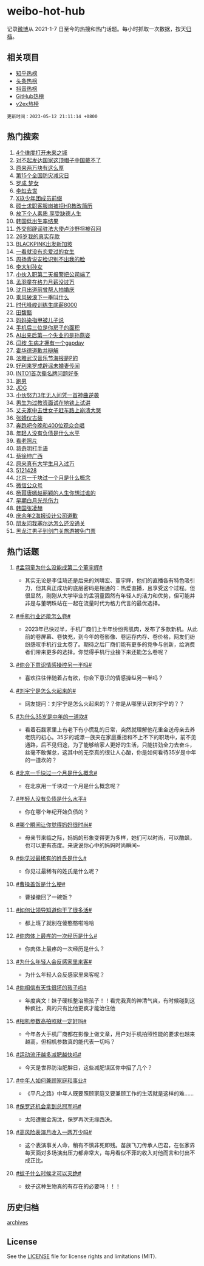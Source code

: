 # weibo-hot-hub

记录[微博](https://www.weibo.com)从 2021-1-7 日至今的热搜和热门话题。每小时抓取一次数据，按天[归档](archives)。

## 相关项目

- [知乎热榜](https://github.com/lonnyzhang423/zhihu-hot-hub)
- [头条热榜](https://github.com/lonnyzhang423/toutiao-hot-hub)
- [抖音热榜](https://github.com/lonnyzhang423/douyin-hot-hub)
- [GitHub热榜](https://github.com/lonnyzhang423/github-hot-hub)
- [v2ex热榜](https://github.com/lonnyzhang423/v2ex-hot-hub)


`更新时间：2023-05-12 21:11:14 +0800`

## 热门搜索

1. [4个维度打开未来之城](https://m.weibo.cn/search?containerid=100103type%3D1%26t%3D10%26q%3D%234%E4%B8%AA%E7%BB%B4%E5%BA%A6%E6%89%93%E5%BC%80%E6%9C%AA%E6%9D%A5%E4%B9%8B%E5%9F%8E%23&stream_entry_id=51&isnewpage=1&extparam=seat%3D1%26pos%3D0%26c_type%3D51%26filter_type%3Drealtimehot%26dgr%3D0%26cate%3D10103%26stream_entry_id%3D51%26display_time%3D1683897072%26pre_seqid%3D1683897072400022658101&luicode=10000011&lfid=106003type%253D25%2526t%253D3%2526disable_hot%253D1%2526filter_type%253Drealtimehot)
1. [对不起发达国家这顶帽子中国戴不了](https://m.weibo.cn/search?containerid=100103type%3D1%26t%3D10%26q%3D%23%E5%AF%B9%E4%B8%8D%E8%B5%B7%E5%8F%91%E8%BE%BE%E5%9B%BD%E5%AE%B6%E8%BF%99%E9%A1%B6%E5%B8%BD%E5%AD%90%E4%B8%AD%E5%9B%BD%E6%88%B4%E4%B8%8D%E4%BA%86%23&stream_entry_id=31&isnewpage=1&extparam=seat%3D1%26pos%3D0%26c_type%3D31%26filter_type%3Drealtimehot%26cate%3D5001%26q%3D%2523%25E5%25AF%25B9%25E4%25B8%258D%25E8%25B5%25B7%25E5%258F%2591%25E8%25BE%25BE%25E5%259B%25BD%25E5%25AE%25B6%25E8%25BF%2599%25E9%25A1%25B6%25E5%25B8%25BD%25E5%25AD%2590%25E4%25B8%25AD%25E5%259B%25BD%25E6%2588%25B4%25E4%25B8%258D%25E4%25BA%2586%2523%26stream_entry_id%3D31%26band_rank%3D1%26dgr%3D0%26realpos%3D1%26lcate%3D5001%26flag%3D2%26display_time%3D1683897072%26pre_seqid%3D1683897072400022658101&luicode=10000011&lfid=106003type%253D25%2526t%253D3%2526disable_hot%253D1%2526filter_type%253Drealtimehot)
1. [原来两万块有这么厚](https://m.weibo.cn/search?containerid=100103type%3D1%26t%3D10%26q%3D%23%E5%8E%9F%E6%9D%A5%E4%B8%A4%E4%B8%87%E5%9D%97%E6%9C%89%E8%BF%99%E4%B9%88%E5%8E%9A%23&stream_entry_id=31&isnewpage=1&extparam=seat%3D1%26pos%3D1%26c_type%3D31%26filter_type%3Drealtimehot%26cate%3D5001%26q%3D%2523%25E5%258E%259F%25E6%259D%25A5%25E4%25B8%25A4%25E4%25B8%2587%25E5%259D%2597%25E6%259C%2589%25E8%25BF%2599%25E4%25B9%2588%25E5%258E%259A%2523%26stream_entry_id%3D31%26band_rank%3D2%26dgr%3D0%26realpos%3D2%26lcate%3D5001%26flag%3D2%26display_time%3D1683897072%26pre_seqid%3D1683897072400022658101&luicode=10000011&lfid=106003type%253D25%2526t%253D3%2526disable_hot%253D1%2526filter_type%253Drealtimehot)
1. [第15个全国防灾减灾日](https://m.weibo.cn/search?containerid=100103type%3D1%26t%3D10%26q%3D%23%E7%AC%AC15%E4%B8%AA%E5%85%A8%E5%9B%BD%E9%98%B2%E7%81%BE%E5%87%8F%E7%81%BE%E6%97%A5%23&stream_entry_id=31&isnewpage=1&extparam=seat%3D1%26pos%3D2%26c_type%3D31%26filter_type%3Drealtimehot%26cate%3D5001%26q%3D%2523%25E7%25AC%25AC15%25E4%25B8%25AA%25E5%2585%25A8%25E5%259B%25BD%25E9%2598%25B2%25E7%2581%25BE%25E5%2587%258F%25E7%2581%25BE%25E6%2597%25A5%2523%26stream_entry_id%3D31%26band_rank%3D3%26dgr%3D0%26realpos%3D3%26lcate%3D5001%26flag%3D0%26display_time%3D1683897072%26pre_seqid%3D1683897072400022658101&luicode=10000011&lfid=106003type%253D25%2526t%253D3%2526disable_hot%253D1%2526filter_type%253Drealtimehot)
1. [罗成 梦女](https://m.weibo.cn/search?containerid=100103type%3D1%26t%3D10%26q%3D%E7%BD%97%E6%88%90+%E6%A2%A6%E5%A5%B3&stream_entry_id=31&isnewpage=1&extparam=seat%3D1%26pos%3D3%26c_type%3D31%26filter_type%3Drealtimehot%26cate%3D5001%26q%3D%25E7%25BD%2597%25E6%2588%2590%2520%25E6%25A2%25A6%25E5%25A5%25B3%26stream_entry_id%3D31%26band_rank%3D4%26dgr%3D0%26realpos%3D4%26lcate%3D5001%26flag%3D1%26display_time%3D1683897072%26pre_seqid%3D1683897072400022658101&luicode=10000011&lfid=106003type%253D25%2526t%253D3%2526disable_hot%253D1%2526filter_type%253Drealtimehot)
1. [李虹去世](https://m.weibo.cn/search?containerid=100103type%3D1%26t%3D10%26q%3D%23%E6%9D%8E%E8%99%B9%E5%8E%BB%E4%B8%96%23&stream_entry_id=31&isnewpage=1&extparam=seat%3D1%26pos%3D4%26c_type%3D31%26filter_type%3Drealtimehot%26cate%3D5001%26q%3D%2523%25E6%259D%258E%25E8%2599%25B9%25E5%258E%25BB%25E4%25B8%2596%2523%26stream_entry_id%3D31%26band_rank%3D5%26dgr%3D0%26realpos%3D5%26lcate%3D5001%26flag%3D0%26display_time%3D1683897072%26pre_seqid%3D1683897072400022658101&luicode=10000011&lfid=106003type%253D25%2526t%253D3%2526disable_hot%253D1%2526filter_type%253Drealtimehot)
1. [X玖少年团成员前缀](https://m.weibo.cn/search?containerid=100103type%3D1%26t%3D10%26q%3D%23X%E7%8E%96%E5%B0%91%E5%B9%B4%E5%9B%A2%E6%88%90%E5%91%98%E5%89%8D%E7%BC%80%23&stream_entry_id=31&isnewpage=1&extparam=seat%3D1%26pos%3D5%26c_type%3D31%26filter_type%3Drealtimehot%26cate%3D5001%26q%3D%2523X%25E7%258E%2596%25E5%25B0%2591%25E5%25B9%25B4%25E5%259B%25A2%25E6%2588%2590%25E5%2591%2598%25E5%2589%258D%25E7%25BC%2580%2523%26stream_entry_id%3D31%26band_rank%3D6%26dgr%3D0%26realpos%3D6%26lcate%3D5001%26flag%3D2%26display_time%3D1683897072%26pre_seqid%3D1683897072400022658101&luicode=10000011&lfid=106003type%253D25%2526t%253D3%2526disable_hot%253D1%2526filter_type%253Drealtimehot)
1. [硕士求职客服岗被拒HR教改简历](https://m.weibo.cn/search?containerid=100103type%3D1%26t%3D10%26q%3D%23%E7%A1%95%E5%A3%AB%E6%B1%82%E8%81%8C%E5%AE%A2%E6%9C%8D%E5%B2%97%E8%A2%AB%E6%8B%92HR%E6%95%99%E6%94%B9%E7%AE%80%E5%8E%86%23&stream_entry_id=31&isnewpage=1&extparam=seat%3D1%26pos%3D6%26c_type%3D31%26filter_type%3Drealtimehot%26cate%3D5001%26q%3D%2523%25E7%25A1%2595%25E5%25A3%25AB%25E6%25B1%2582%25E8%2581%258C%25E5%25AE%25A2%25E6%259C%258D%25E5%25B2%2597%25E8%25A2%25AB%25E6%258B%2592HR%25E6%2595%2599%25E6%2594%25B9%25E7%25AE%2580%25E5%258E%2586%2523%26stream_entry_id%3D31%26band_rank%3D7%26dgr%3D0%26realpos%3D7%26lcate%3D5001%26flag%3D0%26display_time%3D1683897072%26pre_seqid%3D1683897072400022658101&luicode=10000011&lfid=106003type%253D25%2526t%253D3%2526disable_hot%253D1%2526filter_type%253Drealtimehot)
1. [放下个人素质 享受缺德人生](https://m.weibo.cn/search?containerid=100103type%3D1%26t%3D10%26q%3D%E6%94%BE%E4%B8%8B%E4%B8%AA%E4%BA%BA%E7%B4%A0%E8%B4%A8+%E4%BA%AB%E5%8F%97%E7%BC%BA%E5%BE%B7%E4%BA%BA%E7%94%9F&stream_entry_id=31&isnewpage=1&extparam=seat%3D1%26pos%3D7%26c_type%3D31%26filter_type%3Drealtimehot%26cate%3D5001%26q%3D%25E6%2594%25BE%25E4%25B8%258B%25E4%25B8%25AA%25E4%25BA%25BA%25E7%25B4%25A0%25E8%25B4%25A8%2520%25E4%25BA%25AB%25E5%258F%2597%25E7%25BC%25BA%25E5%25BE%25B7%25E4%25BA%25BA%25E7%2594%259F%26stream_entry_id%3D31%26band_rank%3D8%26dgr%3D0%26realpos%3D8%26lcate%3D5001%26flag%3D1%26display_time%3D1683897072%26pre_seqid%3D1683897072400022658101&luicode=10000011&lfid=106003type%253D25%2526t%253D3%2526disable_hot%253D1%2526filter_type%253Drealtimehot)
1. [韩国低出生率结果](https://m.weibo.cn/search?containerid=100103type%3D1%26t%3D10%26q%3D%E9%9F%A9%E5%9B%BD%E4%BD%8E%E5%87%BA%E7%94%9F%E7%8E%87%E7%BB%93%E6%9E%9C&stream_entry_id=31&isnewpage=1&extparam=seat%3D1%26pos%3D8%26c_type%3D31%26filter_type%3Drealtimehot%26cate%3D5001%26q%3D%25E9%259F%25A9%25E5%259B%25BD%25E4%25BD%258E%25E5%2587%25BA%25E7%2594%259F%25E7%258E%2587%25E7%25BB%2593%25E6%259E%259C%26stream_entry_id%3D31%26band_rank%3D9%26dgr%3D0%26realpos%3D9%26lcate%3D5001%26flag%3D1%26display_time%3D1683897072%26pre_seqid%3D1683897072400022658101&luicode=10000011&lfid=106003type%253D25%2526t%253D3%2526disable_hot%253D1%2526filter_type%253Drealtimehot)
1. [外交部辟谣驻法大使卢沙野将被召回](https://m.weibo.cn/search?containerid=100103type%3D1%26t%3D10%26q%3D%23%E5%A4%96%E4%BA%A4%E9%83%A8%E8%BE%9F%E8%B0%A3%E9%A9%BB%E6%B3%95%E5%A4%A7%E4%BD%BF%E5%8D%A2%E6%B2%99%E9%87%8E%E5%B0%86%E8%A2%AB%E5%8F%AC%E5%9B%9E%23&stream_entry_id=31&isnewpage=1&extparam=seat%3D1%26pos%3D9%26c_type%3D31%26filter_type%3Drealtimehot%26cate%3D5001%26q%3D%2523%25E5%25A4%2596%25E4%25BA%25A4%25E9%2583%25A8%25E8%25BE%259F%25E8%25B0%25A3%25E9%25A9%25BB%25E6%25B3%2595%25E5%25A4%25A7%25E4%25BD%25BF%25E5%258D%25A2%25E6%25B2%2599%25E9%2587%258E%25E5%25B0%2586%25E8%25A2%25AB%25E5%258F%25AC%25E5%259B%259E%2523%26stream_entry_id%3D31%26band_rank%3D10%26dgr%3D0%26realpos%3D10%26lcate%3D5001%26flag%3D1%26display_time%3D1683897072%26pre_seqid%3D1683897072400022658101&luicode=10000011&lfid=106003type%253D25%2526t%253D3%2526disable_hot%253D1%2526filter_type%253Drealtimehot)
1. [26岁我的真实存款](https://m.weibo.cn/search?containerid=100103type%3D1%26t%3D10%26q%3D%2326%E5%B2%81%E6%88%91%E7%9A%84%E7%9C%9F%E5%AE%9E%E5%AD%98%E6%AC%BE%23&stream_entry_id=31&isnewpage=1&extparam=seat%3D1%26pos%3D10%26c_type%3D31%26filter_type%3Drealtimehot%26cate%3D5001%26q%3D%252326%25E5%25B2%2581%25E6%2588%2591%25E7%259A%2584%25E7%259C%259F%25E5%25AE%259E%25E5%25AD%2598%25E6%25AC%25BE%2523%26stream_entry_id%3D31%26band_rank%3D11%26dgr%3D0%26realpos%3D11%26lcate%3D5001%26flag%3D0%26display_time%3D1683897072%26pre_seqid%3D1683897072400022658101&luicode=10000011&lfid=106003type%253D25%2526t%253D3%2526disable_hot%253D1%2526filter_type%253Drealtimehot)
1. [BLACKPINK出发新加坡](https://m.weibo.cn/search?containerid=100103type%3D1%26t%3D10%26q%3D%23BLACKPINK%E5%87%BA%E5%8F%91%E6%96%B0%E5%8A%A0%E5%9D%A1%23&stream_entry_id=31&isnewpage=1&extparam=seat%3D1%26pos%3D11%26c_type%3D31%26filter_type%3Drealtimehot%26cate%3D5001%26q%3D%2523BLACKPINK%25E5%2587%25BA%25E5%258F%2591%25E6%2596%25B0%25E5%258A%25A0%25E5%259D%25A1%2523%26stream_entry_id%3D31%26band_rank%3D12%26dgr%3D0%26realpos%3D12%26lcate%3D5001%26flag%3D1%26display_time%3D1683897072%26pre_seqid%3D1683897072400022658101&luicode=10000011&lfid=106003type%253D25%2526t%253D3%2526disable_hot%253D1%2526filter_type%253Drealtimehot)
1. [一看就没有恋爱过的女生](https://m.weibo.cn/search?containerid=100103type%3D1%26t%3D10%26q%3D%23%E4%B8%80%E7%9C%8B%E5%B0%B1%E6%B2%A1%E6%9C%89%E6%81%8B%E7%88%B1%E8%BF%87%E7%9A%84%E5%A5%B3%E7%94%9F%23&stream_entry_id=31&isnewpage=1&extparam=seat%3D1%26pos%3D12%26c_type%3D31%26filter_type%3Drealtimehot%26cate%3D5001%26q%3D%2523%25E4%25B8%2580%25E7%259C%258B%25E5%25B0%25B1%25E6%25B2%25A1%25E6%259C%2589%25E6%2581%258B%25E7%2588%25B1%25E8%25BF%2587%25E7%259A%2584%25E5%25A5%25B3%25E7%2594%259F%2523%26stream_entry_id%3D31%26band_rank%3D13%26dgr%3D0%26realpos%3D13%26lcate%3D5001%26flag%3D0%26display_time%3D1683897072%26pre_seqid%3D1683897072400022658101&luicode=10000011&lfid=106003type%253D25%2526t%253D3%2526disable_hot%253D1%2526filter_type%253Drealtimehot)
1. [周扬青说安检识别不出我的脸](https://m.weibo.cn/search?containerid=100103type%3D1%26t%3D10%26q%3D%23%E5%91%A8%E6%89%AC%E9%9D%92%E8%AF%B4%E5%AE%89%E6%A3%80%E8%AF%86%E5%88%AB%E4%B8%8D%E5%87%BA%E6%88%91%E7%9A%84%E8%84%B8%23&stream_entry_id=31&isnewpage=1&extparam=seat%3D1%26pos%3D13%26c_type%3D31%26filter_type%3Drealtimehot%26cate%3D5001%26q%3D%2523%25E5%2591%25A8%25E6%2589%25AC%25E9%259D%2592%25E8%25AF%25B4%25E5%25AE%2589%25E6%25A3%2580%25E8%25AF%2586%25E5%2588%25AB%25E4%25B8%258D%25E5%2587%25BA%25E6%2588%2591%25E7%259A%2584%25E8%2584%25B8%2523%26stream_entry_id%3D31%26band_rank%3D14%26dgr%3D0%26realpos%3D14%26lcate%3D5001%26flag%3D0%26display_time%3D1683897072%26pre_seqid%3D1683897072400022658101&luicode=10000011&lfid=106003type%253D25%2526t%253D3%2526disable_hot%253D1%2526filter_type%253Drealtimehot)
1. [李大钊孙女](https://m.weibo.cn/search?containerid=100103type%3D1%26t%3D10%26q%3D%E6%9D%8E%E5%A4%A7%E9%92%8A%E5%AD%99%E5%A5%B3&stream_entry_id=31&isnewpage=1&extparam=seat%3D1%26pos%3D14%26c_type%3D31%26filter_type%3Drealtimehot%26cate%3D5001%26q%3D%25E6%259D%258E%25E5%25A4%25A7%25E9%2592%258A%25E5%25AD%2599%25E5%25A5%25B3%26stream_entry_id%3D31%26band_rank%3D15%26dgr%3D0%26realpos%3D15%26lcate%3D5001%26flag%3D0%26display_time%3D1683897072%26pre_seqid%3D1683897072400022658101&luicode=10000011&lfid=106003type%253D25%2526t%253D3%2526disable_hot%253D1%2526filter_type%253Drealtimehot)
1. [小伙入职第二天报警把公司端了](https://m.weibo.cn/search?containerid=100103type%3D1%26t%3D10%26q%3D%23%E5%B0%8F%E4%BC%99%E5%85%A5%E8%81%8C%E7%AC%AC%E4%BA%8C%E5%A4%A9%E6%8A%A5%E8%AD%A6%E6%8A%8A%E5%85%AC%E5%8F%B8%E7%AB%AF%E4%BA%86%23&stream_entry_id=31&isnewpage=1&extparam=seat%3D1%26pos%3D15%26c_type%3D31%26filter_type%3Drealtimehot%26cate%3D5001%26q%3D%2523%25E5%25B0%258F%25E4%25BC%2599%25E5%2585%25A5%25E8%2581%258C%25E7%25AC%25AC%25E4%25BA%258C%25E5%25A4%25A9%25E6%258A%25A5%25E8%25AD%25A6%25E6%258A%258A%25E5%2585%25AC%25E5%258F%25B8%25E7%25AB%25AF%25E4%25BA%2586%2523%26stream_entry_id%3D31%26band_rank%3D16%26dgr%3D0%26realpos%3D16%26lcate%3D5001%26flag%3D0%26display_time%3D1683897072%26pre_seqid%3D1683897072400022658101&luicode=10000011&lfid=106003type%253D25%2526t%253D3%2526disable_hot%253D1%2526filter_type%253Drealtimehot)
1. [孟羽童在格力月薪没过万](https://m.weibo.cn/search?containerid=100103type%3D1%26t%3D10%26q%3D%23%E5%AD%9F%E7%BE%BD%E7%AB%A5%E5%9C%A8%E6%A0%BC%E5%8A%9B%E6%9C%88%E8%96%AA%E6%B2%A1%E8%BF%87%E4%B8%87%23&stream_entry_id=31&isnewpage=1&extparam=seat%3D1%26pos%3D16%26c_type%3D31%26filter_type%3Drealtimehot%26cate%3D5001%26q%3D%2523%25E5%25AD%259F%25E7%25BE%25BD%25E7%25AB%25A5%25E5%259C%25A8%25E6%25A0%25BC%25E5%258A%259B%25E6%259C%2588%25E8%2596%25AA%25E6%25B2%25A1%25E8%25BF%2587%25E4%25B8%2587%2523%26stream_entry_id%3D31%26band_rank%3D17%26dgr%3D0%26realpos%3D17%26lcate%3D5001%26flag%3D0%26display_time%3D1683897072%26pre_seqid%3D1683897072400022658101&luicode=10000011&lfid=106003type%253D25%2526t%253D3%2526disable_hot%253D1%2526filter_type%253Drealtimehot)
1. [沈月出道前曾帮人拍婚庆](https://m.weibo.cn/search?containerid=100103type%3D1%26t%3D10%26q%3D%23%E6%B2%88%E6%9C%88%E5%87%BA%E9%81%93%E5%89%8D%E6%9B%BE%E5%B8%AE%E4%BA%BA%E6%8B%8D%E5%A9%9A%E5%BA%86%23&stream_entry_id=31&isnewpage=1&extparam=seat%3D1%26pos%3D17%26c_type%3D31%26filter_type%3Drealtimehot%26cate%3D5001%26q%3D%2523%25E6%25B2%2588%25E6%259C%2588%25E5%2587%25BA%25E9%2581%2593%25E5%2589%258D%25E6%259B%25BE%25E5%25B8%25AE%25E4%25BA%25BA%25E6%258B%258D%25E5%25A9%259A%25E5%25BA%2586%2523%26stream_entry_id%3D31%26band_rank%3D18%26dgr%3D0%26realpos%3D18%26lcate%3D5001%26flag%3D0%26display_time%3D1683897072%26pre_seqid%3D1683897072400022658101&luicode=10000011&lfid=106003type%253D25%2526t%253D3%2526disable_hot%253D1%2526filter_type%253Drealtimehot)
1. [乘风破浪下一季叫什么](https://m.weibo.cn/search?containerid=100103type%3D1%26t%3D10%26q%3D%23%E4%B9%98%E9%A3%8E%E7%A0%B4%E6%B5%AA%E4%B8%8B%E4%B8%80%E5%AD%A3%E5%8F%AB%E4%BB%80%E4%B9%88%23&stream_entry_id=31&isnewpage=1&extparam=seat%3D1%26pos%3D18%26c_type%3D31%26filter_type%3Drealtimehot%26cate%3D5001%26q%3D%2523%25E4%25B9%2598%25E9%25A3%258E%25E7%25A0%25B4%25E6%25B5%25AA%25E4%25B8%258B%25E4%25B8%2580%25E5%25AD%25A3%25E5%258F%25AB%25E4%25BB%2580%25E4%25B9%2588%2523%26stream_entry_id%3D31%26band_rank%3D19%26dgr%3D0%26realpos%3D19%26lcate%3D5001%26flag%3D0%26display_time%3D1683897072%26pre_seqid%3D1683897072400022658101&luicode=10000011&lfid=106003type%253D25%2526t%253D3%2526disable_hot%253D1%2526filter_type%253Drealtimehot)
1. [时代峰峻训练生底薪8000](https://m.weibo.cn/search?containerid=100103type%3D1%26t%3D10%26q%3D%23%E6%97%B6%E4%BB%A3%E5%B3%B0%E5%B3%BB%E8%AE%AD%E7%BB%83%E7%94%9F%E5%BA%95%E8%96%AA8000%23&stream_entry_id=31&isnewpage=1&extparam=seat%3D1%26pos%3D19%26c_type%3D31%26filter_type%3Drealtimehot%26cate%3D5001%26q%3D%2523%25E6%2597%25B6%25E4%25BB%25A3%25E5%25B3%25B0%25E5%25B3%25BB%25E8%25AE%25AD%25E7%25BB%2583%25E7%2594%259F%25E5%25BA%2595%25E8%2596%25AA8000%2523%26stream_entry_id%3D31%26band_rank%3D20%26dgr%3D0%26realpos%3D20%26lcate%3D5001%26flag%3D0%26display_time%3D1683897072%26pre_seqid%3D1683897072400022658101&luicode=10000011&lfid=106003type%253D25%2526t%253D3%2526disable_hot%253D1%2526filter_type%253Drealtimehot)
1. [田馥甄](https://m.weibo.cn/search?containerid=100103type%3D1%26t%3D10%26q%3D%E7%94%B0%E9%A6%A5%E7%94%84&stream_entry_id=31&isnewpage=1&extparam=seat%3D1%26pos%3D20%26c_type%3D31%26filter_type%3Drealtimehot%26cate%3D5001%26q%3D%25E7%2594%25B0%25E9%25A6%25A5%25E7%2594%2584%26stream_entry_id%3D31%26band_rank%3D21%26dgr%3D0%26realpos%3D21%26lcate%3D5001%26flag%3D2%26display_time%3D1683897072%26pre_seqid%3D1683897072400022658101&luicode=10000011&lfid=106003type%253D25%2526t%253D3%2526disable_hot%253D1%2526filter_type%253Drealtimehot)
1. [妈妈染指甲被儿子说](https://m.weibo.cn/search?containerid=100103type%3D1%26t%3D10%26q%3D%23%E5%A6%88%E5%A6%88%E6%9F%93%E6%8C%87%E7%94%B2%E8%A2%AB%E5%84%BF%E5%AD%90%E8%AF%B4%23&stream_entry_id=31&isnewpage=1&extparam=seat%3D1%26pos%3D21%26c_type%3D31%26filter_type%3Drealtimehot%26cate%3D5001%26q%3D%2523%25E5%25A6%2588%25E5%25A6%2588%25E6%259F%2593%25E6%258C%2587%25E7%2594%25B2%25E8%25A2%25AB%25E5%2584%25BF%25E5%25AD%2590%25E8%25AF%25B4%2523%26stream_entry_id%3D31%26band_rank%3D22%26dgr%3D0%26realpos%3D22%26lcate%3D5001%26flag%3D0%26display_time%3D1683897072%26pre_seqid%3D1683897072400022658101&luicode=10000011&lfid=106003type%253D25%2526t%253D3%2526disable_hot%253D1%2526filter_type%253Drealtimehot)
1. [手机后三位是你房子的面积](https://m.weibo.cn/search?containerid=100103type%3D1%26t%3D10%26q%3D%23%E6%89%8B%E6%9C%BA%E5%90%8E%E4%B8%89%E4%BD%8D%E6%98%AF%E4%BD%A0%E6%88%BF%E5%AD%90%E7%9A%84%E9%9D%A2%E7%A7%AF%23&stream_entry_id=31&isnewpage=1&extparam=seat%3D1%26pos%3D22%26c_type%3D31%26filter_type%3Drealtimehot%26cate%3D5001%26q%3D%2523%25E6%2589%258B%25E6%259C%25BA%25E5%2590%258E%25E4%25B8%2589%25E4%25BD%258D%25E6%2598%25AF%25E4%25BD%25A0%25E6%2588%25BF%25E5%25AD%2590%25E7%259A%2584%25E9%259D%25A2%25E7%25A7%25AF%2523%26stream_entry_id%3D31%26band_rank%3D23%26dgr%3D0%26realpos%3D23%26lcate%3D5001%26flag%3D1%26display_time%3D1683897072%26pre_seqid%3D1683897072400022658101&luicode=10000011&lfid=106003type%253D25%2526t%253D3%2526disable_hot%253D1%2526filter_type%253Drealtimehot)
1. [AI出来后第一个失业的是孙燕姿](https://m.weibo.cn/search?containerid=100103type%3D1%26t%3D10%26q%3D%23AI%E5%87%BA%E6%9D%A5%E5%90%8E%E7%AC%AC%E4%B8%80%E4%B8%AA%E5%A4%B1%E4%B8%9A%E7%9A%84%E6%98%AF%E5%AD%99%E7%87%95%E5%A7%BF%23&stream_entry_id=31&isnewpage=1&extparam=seat%3D1%26pos%3D23%26c_type%3D31%26filter_type%3Drealtimehot%26cate%3D5001%26q%3D%2523AI%25E5%2587%25BA%25E6%259D%25A5%25E5%2590%258E%25E7%25AC%25AC%25E4%25B8%2580%25E4%25B8%25AA%25E5%25A4%25B1%25E4%25B8%259A%25E7%259A%2584%25E6%2598%25AF%25E5%25AD%2599%25E7%2587%2595%25E5%25A7%25BF%2523%26stream_entry_id%3D31%26band_rank%3D24%26dgr%3D0%26realpos%3D24%26lcate%3D5001%26flag%3D1%26display_time%3D1683897072%26pre_seqid%3D1683897072400022658101&luicode=10000011&lfid=106003type%253D25%2526t%253D3%2526disable_hot%253D1%2526filter_type%253Drealtimehot)
1. [闫桉 生病才拥有一个gapday](https://m.weibo.cn/search?containerid=100103type%3D1%26t%3D10%26q%3D%E9%97%AB%E6%A1%89+%E7%94%9F%E7%97%85%E6%89%8D%E6%8B%A5%E6%9C%89%E4%B8%80%E4%B8%AAgapday&stream_entry_id=31&isnewpage=1&extparam=seat%3D1%26pos%3D24%26c_type%3D31%26filter_type%3Drealtimehot%26cate%3D5001%26q%3D%25E9%2597%25AB%25E6%25A1%2589%2520%25E7%2594%259F%25E7%2597%2585%25E6%2589%258D%25E6%258B%25A5%25E6%259C%2589%25E4%25B8%2580%25E4%25B8%25AAgapday%26stream_entry_id%3D31%26band_rank%3D25%26dgr%3D0%26realpos%3D25%26lcate%3D5001%26flag%3D1%26display_time%3D1683897072%26pre_seqid%3D1683897072400022658101&luicode=10000011&lfid=106003type%253D25%2526t%253D3%2526disable_hot%253D1%2526filter_type%253Drealtimehot)
1. [霍华德道歉并辩解](https://m.weibo.cn/search?containerid=100103type%3D1%26t%3D10%26q%3D%23%E9%9C%8D%E5%8D%8E%E5%BE%B7%E9%81%93%E6%AD%89%E5%B9%B6%E8%BE%A9%E8%A7%A3%23&stream_entry_id=31&isnewpage=1&extparam=seat%3D1%26pos%3D25%26c_type%3D31%26filter_type%3Drealtimehot%26cate%3D5001%26q%3D%2523%25E9%259C%258D%25E5%258D%258E%25E5%25BE%25B7%25E9%2581%2593%25E6%25AD%2589%25E5%25B9%25B6%25E8%25BE%25A9%25E8%25A7%25A3%2523%26stream_entry_id%3D31%26band_rank%3D26%26dgr%3D0%26realpos%3D26%26lcate%3D5001%26flag%3D0%26display_time%3D1683897072%26pre_seqid%3D1683897072400022658101&luicode=10000011&lfid=106003type%253D25%2526t%253D3%2526disable_hot%253D1%2526filter_type%253Drealtimehot)
1. [泫雅武汉音乐节海报是P的](https://m.weibo.cn/search?containerid=100103type%3D1%26t%3D10%26q%3D%23%E6%B3%AB%E9%9B%85%E6%AD%A6%E6%B1%89%E9%9F%B3%E4%B9%90%E8%8A%82%E6%B5%B7%E6%8A%A5%E6%98%AFP%E7%9A%84%23&stream_entry_id=31&isnewpage=1&extparam=seat%3D1%26pos%3D26%26c_type%3D31%26filter_type%3Drealtimehot%26cate%3D5001%26q%3D%2523%25E6%25B3%25AB%25E9%259B%2585%25E6%25AD%25A6%25E6%25B1%2589%25E9%259F%25B3%25E4%25B9%2590%25E8%258A%2582%25E6%25B5%25B7%25E6%258A%25A5%25E6%2598%25AFP%25E7%259A%2584%2523%26stream_entry_id%3D31%26band_rank%3D27%26dgr%3D0%26realpos%3D27%26lcate%3D5001%26flag%3D1%26display_time%3D1683897072%26pre_seqid%3D1683897072400022658101&luicode=10000011&lfid=106003type%253D25%2526t%253D3%2526disable_hot%253D1%2526filter_type%253Drealtimehot)
1. [好利来罗成辟谣未婚妻传闻](https://m.weibo.cn/search?containerid=100103type%3D1%26t%3D10%26q%3D%23%E5%A5%BD%E5%88%A9%E6%9D%A5%E7%BD%97%E6%88%90%E8%BE%9F%E8%B0%A3%E6%9C%AA%E5%A9%9A%E5%A6%BB%E4%BC%A0%E9%97%BB%23&stream_entry_id=31&isnewpage=1&extparam=seat%3D1%26pos%3D27%26c_type%3D31%26filter_type%3Drealtimehot%26cate%3D5001%26q%3D%2523%25E5%25A5%25BD%25E5%2588%25A9%25E6%259D%25A5%25E7%25BD%2597%25E6%2588%2590%25E8%25BE%259F%25E8%25B0%25A3%25E6%259C%25AA%25E5%25A9%259A%25E5%25A6%25BB%25E4%25BC%25A0%25E9%2597%25BB%2523%26stream_entry_id%3D31%26band_rank%3D28%26dgr%3D0%26realpos%3D28%26lcate%3D5001%26flag%3D1%26display_time%3D1683897072%26pre_seqid%3D1683897072400022658101&luicode=10000011&lfid=106003type%253D25%2526t%253D3%2526disable_hot%253D1%2526filter_type%253Drealtimehot)
1. [INTO1首次撕名牌问题好多](https://m.weibo.cn/search?containerid=100103type%3D1%26t%3D10%26q%3D%23INTO1%E9%A6%96%E6%AC%A1%E6%92%95%E5%90%8D%E7%89%8C%E9%97%AE%E9%A2%98%E5%A5%BD%E5%A4%9A%23&stream_entry_id=31&isnewpage=1&extparam=seat%3D1%26pos%3D28%26c_type%3D31%26filter_type%3Drealtimehot%26cate%3D5001%26q%3D%2523INTO1%25E9%25A6%2596%25E6%25AC%25A1%25E6%2592%2595%25E5%2590%258D%25E7%2589%258C%25E9%2597%25AE%25E9%25A2%2598%25E5%25A5%25BD%25E5%25A4%259A%2523%26stream_entry_id%3D31%26band_rank%3D29%26dgr%3D0%26realpos%3D29%26lcate%3D5001%26flag%3D0%26display_time%3D1683897072%26pre_seqid%3D1683897072400022658101&luicode=10000011&lfid=106003type%253D25%2526t%253D3%2526disable_hot%253D1%2526filter_type%253Drealtimehot)
1. [跑男](https://m.weibo.cn/search?containerid=100103type%3D1%26t%3D10%26q%3D%E8%B7%91%E7%94%B7&stream_entry_id=31&isnewpage=1&extparam=seat%3D1%26pos%3D29%26c_type%3D31%26filter_type%3Drealtimehot%26cate%3D5001%26q%3D%25E8%25B7%2591%25E7%2594%25B7%26stream_entry_id%3D31%26band_rank%3D30%26dgr%3D0%26realpos%3D30%26lcate%3D5001%26flag%3D1%26display_time%3D1683897072%26pre_seqid%3D1683897072400022658101&luicode=10000011&lfid=106003type%253D25%2526t%253D3%2526disable_hot%253D1%2526filter_type%253Drealtimehot)
1. [JDG](https://m.weibo.cn/search?containerid=100103type%3D1%26t%3D10%26q%3DJDG&stream_entry_id=31&isnewpage=1&extparam=seat%3D1%26pos%3D30%26c_type%3D31%26filter_type%3Drealtimehot%26cate%3D5001%26q%3DJDG%26stream_entry_id%3D31%26band_rank%3D31%26dgr%3D0%26realpos%3D31%26lcate%3D5001%26flag%3D1%26display_time%3D1683897072%26pre_seqid%3D1683897072400022658101&luicode=10000011&lfid=106003type%253D25%2526t%253D3%2526disable_hot%253D1%2526filter_type%253Drealtimehot)
1. [小伙努力3年无人问凭一首神曲逆袭](https://m.weibo.cn/search?containerid=100103type%3D1%26t%3D10%26q%3D%23%E5%B0%8F%E4%BC%99%E5%8A%AA%E5%8A%9B3%E5%B9%B4%E6%97%A0%E4%BA%BA%E9%97%AE%E5%87%AD%E4%B8%80%E9%A6%96%E7%A5%9E%E6%9B%B2%E9%80%86%E8%A2%AD%23&stream_entry_id=31&isnewpage=1&extparam=seat%3D1%26pos%3D31%26c_type%3D31%26filter_type%3Drealtimehot%26cate%3D5001%26q%3D%2523%25E5%25B0%258F%25E4%25BC%2599%25E5%258A%25AA%25E5%258A%259B3%25E5%25B9%25B4%25E6%2597%25A0%25E4%25BA%25BA%25E9%2597%25AE%25E5%2587%25AD%25E4%25B8%2580%25E9%25A6%2596%25E7%25A5%259E%25E6%259B%25B2%25E9%2580%2586%25E8%25A2%25AD%2523%26stream_entry_id%3D31%26band_rank%3D32%26dgr%3D0%26realpos%3D32%26lcate%3D5001%26flag%3D0%26display_time%3D1683897072%26pre_seqid%3D1683897072400022658101&luicode=10000011&lfid=106003type%253D25%2526t%253D3%2526disable_hot%253D1%2526filter_type%253Drealtimehot)
1. [男生为过教资面试在地铁上试讲](https://m.weibo.cn/search?containerid=100103type%3D1%26t%3D10%26q%3D%23%E7%94%B7%E7%94%9F%E4%B8%BA%E8%BF%87%E6%95%99%E8%B5%84%E9%9D%A2%E8%AF%95%E5%9C%A8%E5%9C%B0%E9%93%81%E4%B8%8A%E8%AF%95%E8%AE%B2%23&stream_entry_id=31&isnewpage=1&extparam=seat%3D1%26pos%3D32%26c_type%3D31%26filter_type%3Drealtimehot%26cate%3D5001%26q%3D%2523%25E7%2594%25B7%25E7%2594%259F%25E4%25B8%25BA%25E8%25BF%2587%25E6%2595%2599%25E8%25B5%2584%25E9%259D%25A2%25E8%25AF%2595%25E5%259C%25A8%25E5%259C%25B0%25E9%2593%2581%25E4%25B8%258A%25E8%25AF%2595%25E8%25AE%25B2%2523%26stream_entry_id%3D31%26band_rank%3D33%26dgr%3D0%26realpos%3D33%26lcate%3D5001%26flag%3D0%26display_time%3D1683897072%26pre_seqid%3D1683897072400022658101&luicode=10000011&lfid=106003type%253D25%2526t%253D3%2526disable_hot%253D1%2526filter_type%253Drealtimehot)
1. [丈夫家中去世女子赶车路上崩溃大哭](https://m.weibo.cn/search?containerid=100103type%3D1%26t%3D10%26q%3D%23%E4%B8%88%E5%A4%AB%E5%AE%B6%E4%B8%AD%E5%8E%BB%E4%B8%96%E5%A5%B3%E5%AD%90%E8%B5%B6%E8%BD%A6%E8%B7%AF%E4%B8%8A%E5%B4%A9%E6%BA%83%E5%A4%A7%E5%93%AD%23&stream_entry_id=31&isnewpage=1&extparam=seat%3D1%26pos%3D33%26c_type%3D31%26filter_type%3Drealtimehot%26cate%3D5001%26q%3D%2523%25E4%25B8%2588%25E5%25A4%25AB%25E5%25AE%25B6%25E4%25B8%25AD%25E5%258E%25BB%25E4%25B8%2596%25E5%25A5%25B3%25E5%25AD%2590%25E8%25B5%25B6%25E8%25BD%25A6%25E8%25B7%25AF%25E4%25B8%258A%25E5%25B4%25A9%25E6%25BA%2583%25E5%25A4%25A7%25E5%2593%25AD%2523%26stream_entry_id%3D31%26band_rank%3D34%26dgr%3D0%26realpos%3D34%26lcate%3D5001%26flag%3D0%26display_time%3D1683897072%26pre_seqid%3D1683897072400022658101&luicode=10000011&lfid=106003type%253D25%2526t%253D3%2526disable_hot%253D1%2526filter_type%253Drealtimehot)
1. [张婧仪古装](https://m.weibo.cn/search?containerid=100103type%3D1%26t%3D10%26q%3D%23%E5%BC%A0%E5%A9%A7%E4%BB%AA%E5%8F%A4%E8%A3%85%23&stream_entry_id=31&isnewpage=1&extparam=seat%3D1%26pos%3D34%26c_type%3D31%26filter_type%3Drealtimehot%26cate%3D5001%26q%3D%2523%25E5%25BC%25A0%25E5%25A9%25A7%25E4%25BB%25AA%25E5%258F%25A4%25E8%25A3%2585%2523%26stream_entry_id%3D31%26band_rank%3D35%26dgr%3D0%26realpos%3D35%26lcate%3D5001%26flag%3D0%26display_time%3D1683897072%26pre_seqid%3D1683897072400022658101&luicode=10000011&lfid=106003type%253D25%2526t%253D3%2526disable_hot%253D1%2526filter_type%253Drealtimehot)
1. [奔跑吧今晚和400位观众合唱](https://m.weibo.cn/search?containerid=100103type%3D1%26t%3D10%26q%3D%23%E5%A5%94%E8%B7%91%E5%90%A7%E4%BB%8A%E6%99%9A%E5%92%8C400%E4%BD%8D%E8%A7%82%E4%BC%97%E5%90%88%E5%94%B1%23&stream_entry_id=31&isnewpage=1&extparam=seat%3D1%26pos%3D35%26c_type%3D31%26filter_type%3Drealtimehot%26cate%3D5001%26q%3D%2523%25E5%25A5%2594%25E8%25B7%2591%25E5%2590%25A7%25E4%25BB%258A%25E6%2599%259A%25E5%2592%258C400%25E4%25BD%258D%25E8%25A7%2582%25E4%25BC%2597%25E5%2590%2588%25E5%2594%25B1%2523%26stream_entry_id%3D31%26band_rank%3D36%26dgr%3D0%26realpos%3D36%26lcate%3D5001%26flag%3D0%26display_time%3D1683897072%26pre_seqid%3D1683897072400022658101&luicode=10000011&lfid=106003type%253D25%2526t%253D3%2526disable_hot%253D1%2526filter_type%253Drealtimehot)
1. [年轻人没有负债是什么水平](https://m.weibo.cn/search?containerid=100103type%3D1%26t%3D10%26q%3D%23%E5%B9%B4%E8%BD%BB%E4%BA%BA%E6%B2%A1%E6%9C%89%E8%B4%9F%E5%80%BA%E6%98%AF%E4%BB%80%E4%B9%88%E6%B0%B4%E5%B9%B3%23&stream_entry_id=31&isnewpage=1&extparam=seat%3D1%26pos%3D36%26c_type%3D31%26filter_type%3Drealtimehot%26cate%3D5001%26q%3D%2523%25E5%25B9%25B4%25E8%25BD%25BB%25E4%25BA%25BA%25E6%25B2%25A1%25E6%259C%2589%25E8%25B4%259F%25E5%2580%25BA%25E6%2598%25AF%25E4%25BB%2580%25E4%25B9%2588%25E6%25B0%25B4%25E5%25B9%25B3%2523%26stream_entry_id%3D31%26band_rank%3D37%26dgr%3D0%26realpos%3D37%26lcate%3D5001%26flag%3D0%26display_time%3D1683897072%26pre_seqid%3D1683897072400022658101&luicode=10000011&lfid=106003type%253D25%2526t%253D3%2526disable_hot%253D1%2526filter_type%253Drealtimehot)
1. [看老照片](https://m.weibo.cn/search?containerid=100103type%3D1%26t%3D10%26q%3D%E7%9C%8B%E8%80%81%E7%85%A7%E7%89%87&stream_entry_id=31&isnewpage=1&extparam=seat%3D1%26pos%3D37%26c_type%3D31%26filter_type%3Drealtimehot%26cate%3D5001%26q%3D%25E7%259C%258B%25E8%2580%2581%25E7%2585%25A7%25E7%2589%2587%26stream_entry_id%3D31%26band_rank%3D38%26dgr%3D0%26realpos%3D38%26lcate%3D5001%26flag%3D1%26display_time%3D1683897072%26pre_seqid%3D1683897072400022658101&luicode=10000011&lfid=106003type%253D25%2526t%253D3%2526disable_hot%253D1%2526filter_type%253Drealtimehot)
1. [蒋奇明打手语](https://m.weibo.cn/search?containerid=100103type%3D1%26t%3D10%26q%3D%E8%92%8B%E5%A5%87%E6%98%8E%E6%89%93%E6%89%8B%E8%AF%AD&stream_entry_id=31&isnewpage=1&extparam=seat%3D1%26pos%3D38%26c_type%3D31%26filter_type%3Drealtimehot%26cate%3D5001%26q%3D%25E8%2592%258B%25E5%25A5%2587%25E6%2598%258E%25E6%2589%2593%25E6%2589%258B%25E8%25AF%25AD%26stream_entry_id%3D31%26band_rank%3D39%26dgr%3D0%26realpos%3D39%26lcate%3D5001%26flag%3D1%26display_time%3D1683897072%26pre_seqid%3D1683897072400022658101&luicode=10000011&lfid=106003type%253D25%2526t%253D3%2526disable_hot%253D1%2526filter_type%253Drealtimehot)
1. [蔡徐坤广西](https://m.weibo.cn/search?containerid=100103type%3D1%26t%3D10%26q%3D%23%E8%94%A1%E5%BE%90%E5%9D%A4%E5%B9%BF%E8%A5%BF%23&stream_entry_id=31&isnewpage=1&extparam=seat%3D1%26pos%3D39%26c_type%3D31%26filter_type%3Drealtimehot%26cate%3D5001%26q%3D%2523%25E8%2594%25A1%25E5%25BE%2590%25E5%259D%25A4%25E5%25B9%25BF%25E8%25A5%25BF%2523%26stream_entry_id%3D31%26band_rank%3D40%26dgr%3D0%26realpos%3D40%26lcate%3D5001%26flag%3D1%26display_time%3D1683897072%26pre_seqid%3D1683897072400022658101&luicode=10000011&lfid=106003type%253D25%2526t%253D3%2526disable_hot%253D1%2526filter_type%253Drealtimehot)
1. [原来真有大学生月入过万](https://m.weibo.cn/search?containerid=100103type%3D1%26t%3D10%26q%3D%23%E5%8E%9F%E6%9D%A5%E7%9C%9F%E6%9C%89%E5%A4%A7%E5%AD%A6%E7%94%9F%E6%9C%88%E5%85%A5%E8%BF%87%E4%B8%87%23&stream_entry_id=31&isnewpage=1&extparam=seat%3D1%26pos%3D40%26c_type%3D31%26filter_type%3Drealtimehot%26cate%3D5001%26q%3D%2523%25E5%258E%259F%25E6%259D%25A5%25E7%259C%259F%25E6%259C%2589%25E5%25A4%25A7%25E5%25AD%25A6%25E7%2594%259F%25E6%259C%2588%25E5%2585%25A5%25E8%25BF%2587%25E4%25B8%2587%2523%26stream_entry_id%3D31%26band_rank%3D41%26dgr%3D0%26realpos%3D41%26lcate%3D5001%26flag%3D0%26display_time%3D1683897072%26pre_seqid%3D1683897072400022658101&luicode=10000011&lfid=106003type%253D25%2526t%253D3%2526disable_hot%253D1%2526filter_type%253Drealtimehot)
1. [5121428](https://m.weibo.cn/search?containerid=100103type%3D1%26t%3D10%26q%3D%235121428%23&stream_entry_id=31&isnewpage=1&extparam=seat%3D1%26pos%3D41%26c_type%3D31%26filter_type%3Drealtimehot%26cate%3D5001%26q%3D%25235121428%2523%26stream_entry_id%3D31%26band_rank%3D42%26dgr%3D0%26realpos%3D42%26lcate%3D5001%26flag%3D0%26display_time%3D1683897072%26pre_seqid%3D1683897072400022658101&luicode=10000011&lfid=106003type%253D25%2526t%253D3%2526disable_hot%253D1%2526filter_type%253Drealtimehot)
1. [北京一千块过一个月是什么概念](https://m.weibo.cn/search?containerid=100103type%3D1%26t%3D10%26q%3D%23%E5%8C%97%E4%BA%AC%E4%B8%80%E5%8D%83%E5%9D%97%E8%BF%87%E4%B8%80%E4%B8%AA%E6%9C%88%E6%98%AF%E4%BB%80%E4%B9%88%E6%A6%82%E5%BF%B5%23&stream_entry_id=31&isnewpage=1&extparam=seat%3D1%26pos%3D42%26c_type%3D31%26filter_type%3Drealtimehot%26cate%3D5001%26q%3D%2523%25E5%258C%2597%25E4%25BA%25AC%25E4%25B8%2580%25E5%258D%2583%25E5%259D%2597%25E8%25BF%2587%25E4%25B8%2580%25E4%25B8%25AA%25E6%259C%2588%25E6%2598%25AF%25E4%25BB%2580%25E4%25B9%2588%25E6%25A6%2582%25E5%25BF%25B5%2523%26stream_entry_id%3D31%26band_rank%3D43%26dgr%3D0%26realpos%3D43%26lcate%3D5001%26flag%3D0%26display_time%3D1683897072%26pre_seqid%3D1683897072400022658101&luicode=10000011&lfid=106003type%253D25%2526t%253D3%2526disable_hot%253D1%2526filter_type%253Drealtimehot)
1. [微信公众号](https://m.weibo.cn/search?containerid=100103type%3D1%26t%3D10%26q%3D%E5%BE%AE%E4%BF%A1%E5%85%AC%E4%BC%97%E5%8F%B7&stream_entry_id=31&isnewpage=1&extparam=seat%3D1%26pos%3D43%26c_type%3D31%26filter_type%3Drealtimehot%26cate%3D5001%26q%3D%25E5%25BE%25AE%25E4%25BF%25A1%25E5%2585%25AC%25E4%25BC%2597%25E5%258F%25B7%26stream_entry_id%3D31%26band_rank%3D44%26dgr%3D0%26realpos%3D44%26lcate%3D5001%26flag%3D0%26display_time%3D1683897072%26pre_seqid%3D1683897072400022658101&luicode=10000011&lfid=106003type%253D25%2526t%253D3%2526disable_hot%253D1%2526filter_type%253Drealtimehot)
1. [杨幂唐嫣赵丽颖的人生你想过谁的](https://m.weibo.cn/search?containerid=100103type%3D1%26t%3D10%26q%3D%23%E6%9D%A8%E5%B9%82%E5%94%90%E5%AB%A3%E8%B5%B5%E4%B8%BD%E9%A2%96%E7%9A%84%E4%BA%BA%E7%94%9F%E4%BD%A0%E6%83%B3%E8%BF%87%E8%B0%81%E7%9A%84%23&stream_entry_id=31&isnewpage=1&extparam=seat%3D1%26pos%3D44%26c_type%3D31%26filter_type%3Drealtimehot%26cate%3D5001%26q%3D%2523%25E6%259D%25A8%25E5%25B9%2582%25E5%2594%2590%25E5%25AB%25A3%25E8%25B5%25B5%25E4%25B8%25BD%25E9%25A2%2596%25E7%259A%2584%25E4%25BA%25BA%25E7%2594%259F%25E4%25BD%25A0%25E6%2583%25B3%25E8%25BF%2587%25E8%25B0%2581%25E7%259A%2584%2523%26stream_entry_id%3D31%26band_rank%3D45%26dgr%3D0%26realpos%3D45%26lcate%3D5001%26flag%3D0%26display_time%3D1683897072%26pre_seqid%3D1683897072400022658101&luicode=10000011&lfid=106003type%253D25%2526t%253D3%2526disable_hot%253D1%2526filter_type%253Drealtimehot)
1. [早期白月光杀伤力](https://m.weibo.cn/search?containerid=100103type%3D1%26t%3D10%26q%3D%23%E6%97%A9%E6%9C%9F%E7%99%BD%E6%9C%88%E5%85%89%E6%9D%80%E4%BC%A4%E5%8A%9B%23&stream_entry_id=31&isnewpage=1&extparam=seat%3D1%26pos%3D45%26c_type%3D31%26filter_type%3Drealtimehot%26cate%3D5001%26q%3D%2523%25E6%2597%25A9%25E6%259C%259F%25E7%2599%25BD%25E6%259C%2588%25E5%2585%2589%25E6%259D%2580%25E4%25BC%25A4%25E5%258A%259B%2523%26stream_entry_id%3D31%26band_rank%3D46%26dgr%3D0%26realpos%3D46%26lcate%3D5001%26flag%3D0%26display_time%3D1683897072%26pre_seqid%3D1683897072400022658101&luicode=10000011&lfid=106003type%253D25%2526t%253D3%2526disable_hot%253D1%2526filter_type%253Drealtimehot)
1. [韩国张凌赫](https://m.weibo.cn/search?containerid=100103type%3D1%26t%3D10%26q%3D%E9%9F%A9%E5%9B%BD%E5%BC%A0%E5%87%8C%E8%B5%AB&stream_entry_id=31&isnewpage=1&extparam=seat%3D1%26pos%3D46%26c_type%3D31%26filter_type%3Drealtimehot%26cate%3D5001%26q%3D%25E9%259F%25A9%25E5%259B%25BD%25E5%25BC%25A0%25E5%2587%258C%25E8%25B5%25AB%26stream_entry_id%3D31%26band_rank%3D47%26dgr%3D0%26realpos%3D47%26lcate%3D5001%26flag%3D0%26display_time%3D1683897072%26pre_seqid%3D1683897072400022658101&luicode=10000011&lfid=106003type%253D25%2526t%253D3%2526disable_hot%253D1%2526filter_type%253Drealtimehot)
1. [庆余年2海报设计公司道歉](https://m.weibo.cn/search?containerid=100103type%3D1%26t%3D10%26q%3D%23%E5%BA%86%E4%BD%99%E5%B9%B42%E6%B5%B7%E6%8A%A5%E8%AE%BE%E8%AE%A1%E5%85%AC%E5%8F%B8%E9%81%93%E6%AD%89%23&stream_entry_id=31&isnewpage=1&extparam=seat%3D1%26pos%3D47%26c_type%3D31%26filter_type%3Drealtimehot%26cate%3D5001%26q%3D%2523%25E5%25BA%2586%25E4%25BD%2599%25E5%25B9%25B42%25E6%25B5%25B7%25E6%258A%25A5%25E8%25AE%25BE%25E8%25AE%25A1%25E5%2585%25AC%25E5%258F%25B8%25E9%2581%2593%25E6%25AD%2589%2523%26stream_entry_id%3D31%26band_rank%3D48%26dgr%3D0%26realpos%3D48%26lcate%3D5001%26flag%3D0%26display_time%3D1683897072%26pre_seqid%3D1683897072400022658101&luicode=10000011&lfid=106003type%253D25%2526t%253D3%2526disable_hot%253D1%2526filter_type%253Drealtimehot)
1. [朋友问我塞尔达怎么还没通关](https://m.weibo.cn/search?containerid=100103type%3D1%26t%3D10%26q%3D%E6%9C%8B%E5%8F%8B%E9%97%AE%E6%88%91%E5%A1%9E%E5%B0%94%E8%BE%BE%E6%80%8E%E4%B9%88%E8%BF%98%E6%B2%A1%E9%80%9A%E5%85%B3&stream_entry_id=31&isnewpage=1&extparam=seat%3D1%26pos%3D48%26c_type%3D31%26filter_type%3Drealtimehot%26cate%3D5001%26q%3D%25E6%259C%258B%25E5%258F%258B%25E9%2597%25AE%25E6%2588%2591%25E5%25A1%259E%25E5%25B0%2594%25E8%25BE%25BE%25E6%2580%258E%25E4%25B9%2588%25E8%25BF%2598%25E6%25B2%25A1%25E9%2580%259A%25E5%2585%25B3%26stream_entry_id%3D31%26band_rank%3D49%26dgr%3D0%26realpos%3D49%26lcate%3D5001%26flag%3D1%26display_time%3D1683897072%26pre_seqid%3D1683897072400022658101&luicode=10000011&lfid=106003type%253D25%2526t%253D3%2526disable_hot%253D1%2526filter_type%253Drealtimehot)
1. [黑龙江男子到剑门关旅游被免门票](https://m.weibo.cn/search?containerid=100103type%3D1%26t%3D10%26q%3D%23%E9%BB%91%E9%BE%99%E6%B1%9F%E7%94%B7%E5%AD%90%E5%88%B0%E5%89%91%E9%97%A8%E5%85%B3%E6%97%85%E6%B8%B8%E8%A2%AB%E5%85%8D%E9%97%A8%E7%A5%A8%23&stream_entry_id=31&isnewpage=1&extparam=seat%3D1%26pos%3D49%26c_type%3D31%26filter_type%3Drealtimehot%26cate%3D5001%26q%3D%2523%25E9%25BB%2591%25E9%25BE%2599%25E6%25B1%259F%25E7%2594%25B7%25E5%25AD%2590%25E5%2588%25B0%25E5%2589%2591%25E9%2597%25A8%25E5%2585%25B3%25E6%2597%2585%25E6%25B8%25B8%25E8%25A2%25AB%25E5%2585%258D%25E9%2597%25A8%25E7%25A5%25A8%2523%26stream_entry_id%3D31%26band_rank%3D50%26dgr%3D0%26realpos%3D50%26lcate%3D5001%26flag%3D0%26display_time%3D1683897072%26pre_seqid%3D1683897072400022658101&luicode=10000011&lfid=106003type%253D25%2526t%253D3%2526disable_hot%253D1%2526filter_type%253Drealtimehot)

## 热门话题

1. [#孟羽童为什么没能成第二个董宇辉#](https://m.weibo.cn/search?containerid=231522type%3D1%26t%3D10%26q%3D%23%E5%AD%9F%E7%BE%BD%E7%AB%A5%E4%B8%BA%E4%BB%80%E4%B9%88%E6%B2%A1%E8%83%BD%E6%88%90%E7%AC%AC%E4%BA%8C%E4%B8%AA%E8%91%A3%E5%AE%87%E8%BE%89%23&stream_entry_id=128&isnewpage=1&extparam=seat%3D1%26pos%3D1-0-0%26dgr%3D0%26c_type%3D128%26lcate%3D5004%26cate%3D5004%26unitid%3D1683871035172%26display_time%3D1683897074%26pre_seqid%3D1683897074586919715181&luicode=10000011&lfid=231648_-_4)
    - 其实无论是李佳琦还是后来的刘畊宏、董宇辉，他们的直播各有特色吸引力，但其真正成功的底层密码是相通的：热爱直播，且享受这个过程。但很显然，刚刚从大学毕业的孟羽童固然有年轻人的活力和优势，但可能并非是与董明珠站在一起在流量时代为格力代言的最优选择。

1. [#手机行业还能怎么卷#](https://m.weibo.cn/search?containerid=231522type%3D1%26t%3D10%26q%3D%23%E6%89%8B%E6%9C%BA%E8%A1%8C%E4%B8%9A%E8%BF%98%E8%83%BD%E6%80%8E%E4%B9%88%E5%8D%B7%23&stream_entry_id=128&isnewpage=1&extparam=seat%3D1%26pos%3D1-0-1%26dgr%3D0%26c_type%3D128%26lcate%3D5004%26cate%3D5004%26unitid%3D1683789131495%26display_time%3D1683897074%26pre_seqid%3D1683897074586919715181&luicode=10000011&lfid=231648_-_4)
    - 2023年已快过半，手机厂商们上半年纷纷秀肌肉，发布了多款新机。从此前的卷屏幕、卷快充，到今年的卷影像、卷运存内存、卷价格，网友们纷纷感叹手机行业太卷了。期待之后厂商们能有更多的竞争与创新，给消费者们带来更多的选择。你觉得手机行业接下来还能怎么卷呢？

1. [#你会下意识情感操控另一半吗#](https://m.weibo.cn/search?containerid=231522type%3D1%26t%3D10%26q%3D%23%E4%BD%A0%E4%BC%9A%E4%B8%8B%E6%84%8F%E8%AF%86%E6%83%85%E6%84%9F%E6%93%8D%E6%8E%A7%E5%8F%A6%E4%B8%80%E5%8D%8A%E5%90%97%23&stream_entry_id=128&isnewpage=1&extparam=seat%3D1%26pos%3D1-0-2%26dgr%3D0%26c_type%3D128%26lcate%3D5004%26cate%3D5004%26unitid%3D1683888432847%26display_time%3D1683897074%26pre_seqid%3D1683897074586919715181&luicode=10000011&lfid=231648_-_4)
    - 喜欢往往伴随着占有欲，你会下意识的情感操纵另一半吗？

1. [#刘宇宁是怎么火起来的#](https://m.weibo.cn/search?containerid=231522type%3D1%26t%3D10%26q%3D%23%E5%88%98%E5%AE%87%E5%AE%81%E6%98%AF%E6%80%8E%E4%B9%88%E7%81%AB%E8%B5%B7%E6%9D%A5%E7%9A%84%23&stream_entry_id=128&isnewpage=1&extparam=seat%3D1%26pos%3D1-0-3%26dgr%3D0%26c_type%3D128%26lcate%3D5004%26cate%3D5004%26unitid%3D1683859652940%26display_time%3D1683897074%26pre_seqid%3D1683897074586919715181&luicode=10000011&lfid=231648_-_4)
    - 网友提问：刘宇宁是怎么火起来的？？你是从哪里认识刘宇宁的？？

1. [#为什么35岁是中年的一道坎#](https://m.weibo.cn/search?containerid=231522type%3D1%26t%3D10%26q%3D%23%E4%B8%BA%E4%BB%80%E4%B9%8835%E5%B2%81%E6%98%AF%E4%B8%AD%E5%B9%B4%E7%9A%84%E4%B8%80%E9%81%93%E5%9D%8E%23&stream_entry_id=128&isnewpage=1&extparam=seat%3D1%26pos%3D1-0-4%26dgr%3D0%26c_type%3D128%26lcate%3D5004%26cate%3D5004%26unitid%3D1683733069830%26display_time%3D1683897074%26pre_seqid%3D1683897074586919715181&luicode=10000011&lfid=231648_-_4)
    - 看着石磊家里上有老下有小慌乱的日常，突然就理解他花重金送母亲去养老院的初心。35岁的城漂一族夹在家庭重担和不上不下的职场中，前不见通路，后不见归途，为了能够给家人更好的生活，只能拼劲全力去奋斗，丝毫不敢懈怠，这其中的无奈真的很让人心酸，你是如何看待35岁是中年的一道坎的？

1. [#北京一千块过一个月是什么概念#](https://m.weibo.cn/search?containerid=231522type%3D1%26t%3D10%26q%3D%23%E5%8C%97%E4%BA%AC%E4%B8%80%E5%8D%83%E5%9D%97%E8%BF%87%E4%B8%80%E4%B8%AA%E6%9C%88%E6%98%AF%E4%BB%80%E4%B9%88%E6%A6%82%E5%BF%B5%23&stream_entry_id=128&isnewpage=1&extparam=seat%3D1%26pos%3D1-0-5%26dgr%3D0%26c_type%3D128%26lcate%3D5004%26cate%3D5004%26unitid%3D1683886059013%26display_time%3D1683897074%26pre_seqid%3D1683897074586919715181&luicode=10000011&lfid=231648_-_4)
    - 在北京用一千块过一个月是什么概念呢？

1. [#年轻人没有负债是什么水平#](https://m.weibo.cn/search?containerid=231522type%3D1%26t%3D10%26q%3D%23%E5%B9%B4%E8%BD%BB%E4%BA%BA%E6%B2%A1%E6%9C%89%E8%B4%9F%E5%80%BA%E6%98%AF%E4%BB%80%E4%B9%88%E6%B0%B4%E5%B9%B3%23&stream_entry_id=128&isnewpage=1&extparam=seat%3D1%26pos%3D1-0-6%26dgr%3D0%26c_type%3D128%26lcate%3D5004%26cate%3D5004%26unitid%3D1683887238116%26display_time%3D1683897074%26pre_seqid%3D1683897074586919715181&luicode=10000011&lfid=231648_-_4)
    - 你在哪个年纪开始负债的？

1. [#哪个瞬间让你觉得妈妈很时尚#](https://m.weibo.cn/search?containerid=231522type%3D1%26t%3D10%26q%3D%23%E5%93%AA%E4%B8%AA%E7%9E%AC%E9%97%B4%E8%AE%A9%E4%BD%A0%E8%A7%89%E5%BE%97%E5%A6%88%E5%A6%88%E5%BE%88%E6%97%B6%E5%B0%9A%23&stream_entry_id=128&isnewpage=1&extparam=seat%3D1%26pos%3D1-0-7%26dgr%3D0%26c_type%3D128%26lcate%3D5004%26cate%3D5004%26unitid%3D1683789453868%26display_time%3D1683897074%26pre_seqid%3D1683897074586919715181&luicode=10000011&lfid=231648_-_4)
    - 母亲节来临之际，妈妈的形象变得更为多样，她们可以时尚，可以酷飒，也可以更有态度。来说说你心中的妈妈时尚瞬间~

1. [#你见过最稀有的姓氏是什么#](https://m.weibo.cn/search?containerid=231522type%3D1%26t%3D10%26q%3D%23%E4%BD%A0%E8%A7%81%E8%BF%87%E6%9C%80%E7%A8%80%E6%9C%89%E7%9A%84%E5%A7%93%E6%B0%8F%E6%98%AF%E4%BB%80%E4%B9%88%23&stream_entry_id=128&isnewpage=1&extparam=seat%3D1%26pos%3D1-0-8%26dgr%3D0%26c_type%3D128%26lcate%3D5004%26cate%3D5004%26unitid%3D1683877931015%26display_time%3D1683897074%26pre_seqid%3D1683897074586919715181&luicode=10000011&lfid=231648_-_4)
    - 你见过最稀有的姓氏是什么呢？

1. [#曹操盖饭是什么梗#](https://m.weibo.cn/search?containerid=231522type%3D1%26t%3D10%26q%3D%23%E6%9B%B9%E6%93%8D%E7%9B%96%E9%A5%AD%E6%98%AF%E4%BB%80%E4%B9%88%E6%A2%97%23&stream_entry_id=128&isnewpage=1&extparam=seat%3D1%26pos%3D1-0-9%26dgr%3D0%26c_type%3D128%26lcate%3D5004%26cate%3D5004%26unitid%3D1683879435463%26display_time%3D1683897074%26pre_seqid%3D1683897074586919715181&luicode=10000011&lfid=231648_-_4)
    - 曹操撤回了一碗饭？

1. [#如何让领导知道你干了很多活#](https://m.weibo.cn/search?containerid=231522type%3D1%26t%3D10%26q%3D%23%E5%A6%82%E4%BD%95%E8%AE%A9%E9%A2%86%E5%AF%BC%E7%9F%A5%E9%81%93%E4%BD%A0%E5%B9%B2%E4%BA%86%E5%BE%88%E5%A4%9A%E6%B4%BB%23&stream_entry_id=128&isnewpage=1&extparam=seat%3D1%26pos%3D1-0-10%26dgr%3D0%26c_type%3D128%26lcate%3D5004%26cate%3D5004%26unitid%3D1683862637076%26display_time%3D1683897074%26pre_seqid%3D1683897074586919715181&luicode=10000011&lfid=231648_-_4)
    - 都上班了就别在傻憨憨啦哈哈

1. [#你肉体上最疼的一次经历是什么#](https://m.weibo.cn/search?containerid=231522type%3D1%26t%3D10%26q%3D%23%E4%BD%A0%E8%82%89%E4%BD%93%E4%B8%8A%E6%9C%80%E7%96%BC%E7%9A%84%E4%B8%80%E6%AC%A1%E7%BB%8F%E5%8E%86%E6%98%AF%E4%BB%80%E4%B9%88%23&stream_entry_id=128&isnewpage=1&extparam=seat%3D1%26pos%3D1-0-11%26dgr%3D0%26c_type%3D128%26lcate%3D5004%26cate%3D5004%26unitid%3D1683868334074%26display_time%3D1683897074%26pre_seqid%3D1683897074586919715181&luicode=10000011&lfid=231648_-_4)
    - 你肉体上最疼的一次经历是什么？

1. [#为什么年轻人会反感家里来客#](https://m.weibo.cn/search?containerid=231522type%3D1%26t%3D10%26q%3D%23%E4%B8%BA%E4%BB%80%E4%B9%88%E5%B9%B4%E8%BD%BB%E4%BA%BA%E4%BC%9A%E5%8F%8D%E6%84%9F%E5%AE%B6%E9%87%8C%E6%9D%A5%E5%AE%A2%23&stream_entry_id=128&isnewpage=1&extparam=seat%3D1%26pos%3D1-0-12%26dgr%3D0%26c_type%3D128%26lcate%3D5004%26cate%3D5004%26unitid%3D1683862629328%26display_time%3D1683897074%26pre_seqid%3D1683897074586919715181&luicode=10000011&lfid=231648_-_4)
    - 为什么年轻人会反感家里来客呢？

1. [#你相信有天性很坏的孩子吗#](https://m.weibo.cn/search?containerid=231522type%3D1%26t%3D10%26q%3D%23%E4%BD%A0%E7%9B%B8%E4%BF%A1%E6%9C%89%E5%A4%A9%E6%80%A7%E5%BE%88%E5%9D%8F%E7%9A%84%E5%AD%A9%E5%AD%90%E5%90%97%23&stream_entry_id=128&isnewpage=1&extparam=seat%3D1%26pos%3D1-0-13%26dgr%3D0%26c_type%3D128%26lcate%3D5004%26cate%3D5004%26unitid%3D1683891733726%26display_time%3D1683897074%26pre_seqid%3D1683897074586919715181&luicode=10000011&lfid=231648_-_4)
    - 年度爽文！妹子硬核整治熊孩子！！看完我真的神清气爽，有时候碰到这种疯批，真的只有比他更疯才能治住他

1. [#相机参数高拍照就一定好吗#](https://m.weibo.cn/search?containerid=231522type%3D1%26t%3D10%26q%3D%23%E7%9B%B8%E6%9C%BA%E5%8F%82%E6%95%B0%E9%AB%98%E6%8B%8D%E7%85%A7%E5%B0%B1%E4%B8%80%E5%AE%9A%E5%A5%BD%E5%90%97%23&stream_entry_id=128&isnewpage=1&extparam=seat%3D1%26pos%3D1-0-14%26dgr%3D0%26c_type%3D128%26lcate%3D5004%26cate%3D5004%26unitid%3D1683878238150%26display_time%3D1683897074%26pre_seqid%3D1683897074586919715181&luicode=10000011&lfid=231648_-_4)
    - 今年各大手机厂商都在影像上做文章，用户对手机拍照性能的要求也越来越高，但相机参数真的能代表一切吗？

1. [#运动流汗越多减肥越快吗#](https://m.weibo.cn/search?containerid=231522type%3D1%26t%3D10%26q%3D%23%E8%BF%90%E5%8A%A8%E6%B5%81%E6%B1%97%E8%B6%8A%E5%A4%9A%E5%87%8F%E8%82%A5%E8%B6%8A%E5%BF%AB%E5%90%97%23&stream_entry_id=128&isnewpage=1&extparam=seat%3D1%26pos%3D1-0-15%26dgr%3D0%26c_type%3D128%26lcate%3D5004%26cate%3D5004%26unitid%3D1683765725895%26display_time%3D1683897074%26pre_seqid%3D1683897074586919715181&luicode=10000011&lfid=231648_-_4)
    - 今天是世界防治肥胖日，这些减肥误区你中招了几个？

1. [#中年人如何兼顾家庭和事业#](https://m.weibo.cn/search?containerid=231522type%3D1%26t%3D10%26q%3D%23%E4%B8%AD%E5%B9%B4%E4%BA%BA%E5%A6%82%E4%BD%95%E5%85%BC%E9%A1%BE%E5%AE%B6%E5%BA%AD%E5%92%8C%E4%BA%8B%E4%B8%9A%23&stream_entry_id=128&isnewpage=1&extparam=seat%3D1%26pos%3D1-0-16%26dgr%3D0%26c_type%3D128%26lcate%3D5004%26cate%3D5004%26unitid%3D1683737537665%26display_time%3D1683897074%26pre_seqid%3D1683897074586919715181&luicode=10000011&lfid=231648_-_4)
    - 《平凡之路》中年人既要照顾家庭又要兼顾工作的生活就是这样的难……

1. [#保罗还机会拿到总冠军吗#](https://m.weibo.cn/search?containerid=231522type%3D1%26t%3D10%26q%3D%23%E4%BF%9D%E7%BD%97%E8%BF%98%E6%9C%BA%E4%BC%9A%E6%8B%BF%E5%88%B0%E6%80%BB%E5%86%A0%E5%86%9B%E5%90%97%23&stream_entry_id=128&isnewpage=1&extparam=seat%3D1%26pos%3D1-0-17%26dgr%3D0%26c_type%3D128%26lcate%3D5004%26cate%3D5004%26unitid%3D1683878541630%26display_time%3D1683897074%26pre_seqid%3D1683897074586919715181&luicode=10000011&lfid=231648_-_4)
    - 太阳遭掘金淘汰，保罗再次无缘西决。

1. [#高风险表演月收入一两万少吗#](https://m.weibo.cn/search?containerid=231522type%3D1%26t%3D10%26q%3D%23%E9%AB%98%E9%A3%8E%E9%99%A9%E8%A1%A8%E6%BC%94%E6%9C%88%E6%94%B6%E5%85%A5%E4%B8%80%E4%B8%A4%E4%B8%87%E5%B0%91%E5%90%97%23&stream_entry_id=128&isnewpage=1&extparam=seat%3D1%26pos%3D1-0-18%26dgr%3D0%26c_type%3D128%26lcate%3D5004%26cate%3D5004%26unitid%3D1683874630135%26display_time%3D1683897074%26pre_seqid%3D1683897074586919715181&luicode=10000011&lfid=231648_-_4)
    - 这个表演事关人命，稍有不慎非死即残。苗族飞刀传承人巴君，在张家界每天面对多场演出压力都非常大，每月看似不菲的收入对他而言和付出不成正比。

1. [#蚊子什么时候才可以灭绝#](https://m.weibo.cn/search?containerid=231522type%3D1%26t%3D10%26q%3D%23%E8%9A%8A%E5%AD%90%E4%BB%80%E4%B9%88%E6%97%B6%E5%80%99%E6%89%8D%E5%8F%AF%E4%BB%A5%E7%81%AD%E7%BB%9D%23&stream_entry_id=128&isnewpage=1&extparam=seat%3D1%26pos%3D1-0-19%26dgr%3D0%26c_type%3D128%26lcate%3D5004%26cate%3D5004%26unitid%3D1683866537036%26display_time%3D1683897074%26pre_seqid%3D1683897074586919715181&luicode=10000011&lfid=231648_-_4)
    - 蚊子这种生物真的有存在的必要吗！！！


## 历史归档

[archives](archives)

## License

See the [LICENSE](LICENSE) file for license rights and limitations (MIT).
